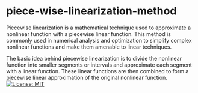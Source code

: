 # piece-wise-linearization-method
Piecewise linearization is a mathematical technique used to approximate a nonlinear function with a piecewise linear function. 
This method is commonly used in numerical analysis and optimization to simplify complex nonlinear functions and make them amenable to linear techniques.

The basic idea behind piecewise linearization is to divide the nonlinear function into smaller segments or intervals and approximate each segment with a linear function. 
These linear functions are then combined to form a piecewise linear approximation of the original nonlinear function.
[![License: MIT](https://img.shields.io/badge/license-MIT-blue.svg)](https://opensource.org/licenses/MIT)
